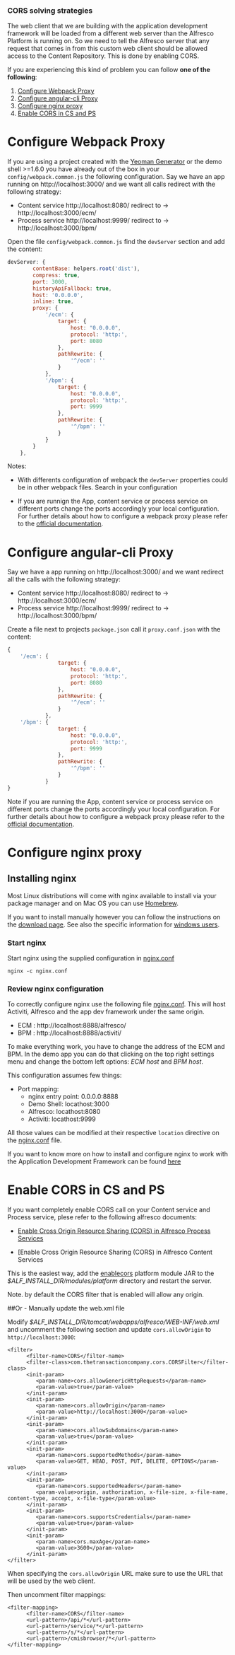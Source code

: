 ### CORS solving strategies

The web client that we are building with the application development framework will be loaded from a different web server than the Alfresco Platform is running on.
So we need to tell the Alfresco server that any request that comes in from this custom web client should be allowed access 
to the Content Repository. This is done by enabling CORS.

If you are experiencing this kind of problem you can follow  **one of the following**:

1. [Configure Webpack Proxy](#configure-webpack-proxy) 
2. [Configure angular-cli Proxy](#configure-angular-cli-proxy)
3. [Configure nginx proxy](#configure-nginx-proxy)
4. [Enable CORS in CS and PS](#configure-webpack-proxy)

# Configure Webpack Proxy

If you are using a project created with the [Yeoman Generator](https://github.com/Alfresco/generator-ng2-alfresco-app) or the demo shell >=1.6.0 you have already out of the box in your `config/webpack.common.js` the following configuration. 
Say we have an app running on http://localhost:3000/ and we want all calls redirect with the following strategy:

* Content service http://localhost:8080/  redirect to -> http://localhost:3000/ecm/ 
* Process service http://localhost:9999/  redirect to -> http://localhost:3000/bpm/ 

Open the file `config/webpack.common.js`  find the `devServer`  section and  add the content:

```javascript
devServer: {
        contentBase: helpers.root('dist'),
        compress: true,
        port: 3000,
        historyApiFallback: true,
        host: '0.0.0.0',
        inline: true,
        proxy: {
            '/ecm': {
                target: {
                    host: "0.0.0.0",
                    protocol: 'http:',
                    port: 8080
                },
                pathRewrite: {
                    '^/ecm': ''
                }
            },
            '/bpm': {
                target: {
                    host: "0.0.0.0",
                    protocol: 'http:',
                    port: 9999
                },
                pathRewrite: {
                    '^/bpm': ''
                }
            }
        }
    },
```

Notes:
- With differents configuration of webpack the `devServer` properties could be in other webpack files. Search in your configuration

- If you are runnign the App, content service or process service on different ports change the ports accordingly your local configuration.
For further details about how to configure a webpack proxy please refer to the [official documentation](https://webpack.js.org/configuration/dev-server/#devserver-proxy).

# Configure angular-cli Proxy
Say we have a app running on http://localhost:3000/ and we want redirect all the calls with the following strategy:

* Content service http://localhost:8080/  redirect to -> http://localhost:3000/ecm/ 
* Process service http://localhost:9999/  redirect to -> http://localhost:3000/bpm/ 

Create a file next to projects `package.json` call it `proxy.conf.json` with the content:

```javascript
{
    '/ecm': {
                target: {
                    host: "0.0.0.0",
                    protocol: 'http:',
                    port: 8080
                },
                pathRewrite: {
                    '^/ecm': ''
                }
            },
    '/bpm': {
                target: {
                    host: "0.0.0.0",
                    protocol: 'http:',
                    port: 9999
                },
                pathRewrite: {
                    '^/bpm': ''
                }
            }
}
```

Note if you are running the App, content service or process service on different ports change the ports accordingly your local configuration.
For further details about how to configure a webpack proxy please refer to the [official documentation](https://github.com/angular/angular-cli/blob/master/docs/documentation/stories/proxy.md).


# Configure nginx proxy

## Installing nginx

Most Linux distributions will come with nginx available to install via your
package manager and on Mac OS you can use [Homebrew](http://brew.sh/).

If you want to install manually however you can follow the instructions on the
[download page](http://nginx.org/en/download.html). See also the specific information for
[windows users](http://nginx.org/en/docs/windows.html).

### Start nginx

Start nginx using the supplied configuration in [nginx.conf](nginx.conf)

    nginx -c nginx.conf

### Review nginx configuration

To correctly configure nginx use the following file [nginx.conf](/nginx.conf).
This will host Activiti, Alfresco and the app dev framework under the same origin.

* ECM : http://localhost:8888/alfresco/
* BPM : http://localhost:8888/activiti/

To make everything work, you have to change the address of the ECM and BPM. In the demo app you can do that clicking on the top right settings menu and change the bottom left options: *ECM host* and *BPM host*.

This configuration assumes few things:

* Port mapping:
  * nginx entry point: 0.0.0.0:8888
  * Demo Shell: locathost:3000
  * Alfresco: locathost:8080
  * Activiti: locathost:9999

All those values can be modified at their respective `location` directive on the [nginx.conf](/nginx.conf) file.

If you want to know more on how to install and configure nginx to work with the Application Development Framework can be found [here](https://community.alfresco.com/community/application-development-framework/blog/2016/09/28/adf-development-set-up-with-nginx-proxy)


# Enable CORS in CS and PS

If you want completely enable CORS call on your Content service and Process service, plese refer to the following alfresco documents:

* [Enable Cross Origin Resource Sharing (CORS) in Alfresco Process Services](http://docs.alfresco.com/process-services1.6/topics/enabling-cors.html)

* [Enable Cross Origin Resource Sharing (CORS) in Alfresco Content Services

This is the easiest way, add the [enablecors](https://artifacts.alfresco.com/nexus/service/local/repositories/releases/content/org/alfresco/enablecors/1.0/enablecors-1.0.jar) 
platform module JAR to the *$ALF_INSTALL_DIR/modules/platform* directory and restart the server.

Note. by default the CORS filter that is enabled will allow any origin.
 
##Or - Manually update the web.xml file

Modify *$ALF_INSTALL_DIR/tomcat/webapps/alfresco/WEB-INF/web.xml* and uncomment the following section and update 
`cors.allowOrigin` to `http://localhost:3000`:

```
<filter>
      <filter-name>CORS</filter-name>
      <filter-class>com.thetransactioncompany.cors.CORSFilter</filter-class>
      <init-param>
         <param-name>cors.allowGenericHttpRequests</param-name>
         <param-value>true</param-value>
      </init-param>
      <init-param>
         <param-name>cors.allowOrigin</param-name>
         <param-value>http://localhost:3000</param-value>
      </init-param>
      <init-param>
         <param-name>cors.allowSubdomains</param-name>
         <param-value>true</param-value>
      </init-param>
      <init-param>
         <param-name>cors.supportedMethods</param-name>
         <param-value>GET, HEAD, POST, PUT, DELETE, OPTIONS</param-value>
      </init-param>
      <init-param>
         <param-name>cors.supportedHeaders</param-name>
         <param-value>origin, authorization, x-file-size, x-file-name, content-type, accept, x-file-type</param-value>
      </init-param>
      <init-param>
         <param-name>cors.supportsCredentials</param-name>
         <param-value>true</param-value>
      </init-param>
      <init-param>
         <param-name>cors.maxAge</param-name>
         <param-value>3600</param-value>
      </init-param>
</filter>
```
When specifying the `cors.allowOrigin` URL make sure to use the URL that will be used by the web client. 

Then uncomment filter mappings:

``` 
<filter-mapping>
      <filter-name>CORS</filter-name>
      <url-pattern>/api/*</url-pattern>
      <url-pattern>/service/*</url-pattern>
      <url-pattern>/s/*</url-pattern>
      <url-pattern>/cmisbrowser/*</url-pattern>
</filter-mapping>
```